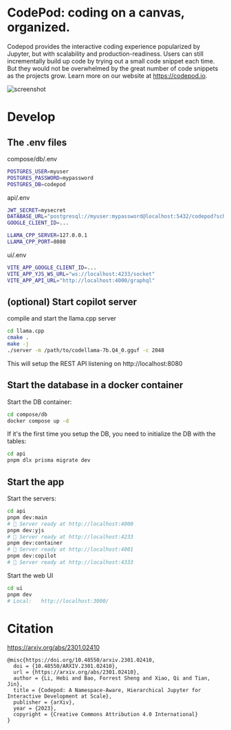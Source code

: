 # CodePod: coding on a canvas, organized.

Codepod provides the interactive coding experience popularized by Jupyter, but
with scalability and production-readiness. Users can still incrementally build
up code by trying out a small code snippet each time. But they would not be
overwhelmed by the great number of code snippets as the projects grow. Learn
more on our website at https://codepod.io.

![screenshot](./screenshot-canvas.png)

# Develop

## The .env files

compose/db/.env

```sh
POSTGRES_USER=myuser
POSTGRES_PASSWORD=mypassword
POSTGRES_DB=codepod
```

api/.env

```sh
JWT_SECRET=mysecret
DATABASE_URL="postgresql://myuser:mypassword@localhost:5432/codepod?schema=public"
GOOGLE_CLIENT_ID=...

LLAMA_CPP_SERVER=127.0.0.1
LLAMA_CPP_PORT=8080
```

ui/.env

```sh
VITE_APP_GOOGLE_CLIENT_ID=...
VITE_APP_YJS_WS_URL="ws://localhost:4233/socket"
VITE_APP_API_URL="http://localhost:4000/graphql"
```

## (optional) Start copilot server

compile and start the llama.cpp server

```sh
cd llama.cpp
cmake .
make -j
./server -m /path/to/codellama-7b.Q4_0.gguf -c 2048
```

This will setup the REST API listening on http://localhost:8080

## Start the database in a docker container

Start the DB container:

```sh
cd compose/db
docker compose up -d
```

If it's the first time you setup the DB, you need to initialize the DB with the tables:

```sh
cd api
pnpm dlx prisma migrate dev
```

## Start the app

Start the servers:

```sh
cd api
pnpm dev:main
# 🚀 Server ready at http://localhost:4000
pnpm dev:yjs
# 🚀 Server ready at http://localhost:4233
pnpm dev:container
# 🚀 Server ready at http://localhost:4001
pnpm dev:copilot
# 🚀 Server ready at http://localhost:4333
```

Start the web UI

```sh
cd ui
pnpm dev
# Local:   http://localhost:3000/
```

# Citation

https://arxiv.org/abs/2301.02410

```
@misc{https://doi.org/10.48550/arxiv.2301.02410,
  doi = {10.48550/ARXIV.2301.02410},
  url = {https://arxiv.org/abs/2301.02410},
  author = {Li, Hebi and Bao, Forrest Sheng and Xiao, Qi and Tian, Jin},
  title = {Codepod: A Namespace-Aware, Hierarchical Jupyter for Interactive Development at Scale},
  publisher = {arXiv},
  year = {2023},
  copyright = {Creative Commons Attribution 4.0 International}
}
```
